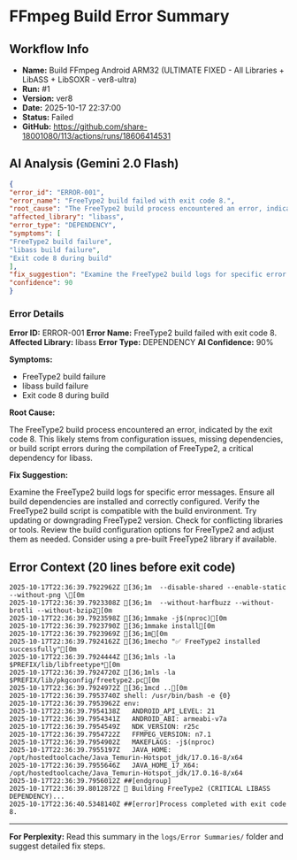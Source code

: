 # FFmpeg Build Error Summary

## Workflow Info

- **Name:** Build FFmpeg Android ARM32 (ULTIMATE FIXED - All Libraries + LibASS + LibSOXR - ver8-ultra)
- **Run:** #1
- **Version:** ver8
- **Date:** 2025-10-17 22:37:00
- **Status:** Failed
- **GitHub:** https://github.com/share-18001080/113/actions/runs/18606414531

## AI Analysis (Gemini 2.0 Flash)

```json
{
"error_id": "ERROR-001",
"error_name": "FreeType2 build failed with exit code 8.",
"root_cause": "The FreeType2 build process encountered an error, indicated by the exit code 8. This likely stems from configuration issues, missing dependencies, or build script errors during the compilation of FreeType2, a critical dependency for libass.",
"affected_library": "libass",
"error_type": "DEPENDENCY",
"symptoms": [
"FreeType2 build failure",
"libass build failure",
"Exit code 8 during build"
],
"fix_suggestion": "Examine the FreeType2 build logs for specific error messages. Ensure all build dependencies are installed and correctly configured. Verify the FreeType2 build script is compatible with the build environment. Try updating or downgrading FreeType2 version. Check for conflicting libraries or tools. Review the build configuration options for FreeType2 and adjust them as needed. Consider using a pre-built FreeType2 library if available.",
"confidence": 90
}
```

### Error Details

**Error ID:** ERROR-001
**Error Name:** FreeType2 build failed with exit code 8.
**Affected Library:** libass
**Error Type:** DEPENDENCY
**AI Confidence:** 90%

**Symptoms:**

- FreeType2 build failure
- libass build failure
- Exit code 8 during build

**Root Cause:**

The FreeType2 build process encountered an error, indicated by the exit code 8. This likely stems from configuration issues, missing dependencies, or build script errors during the compilation of FreeType2, a critical dependency for libass.

**Fix Suggestion:**

Examine the FreeType2 build logs for specific error messages. Ensure all build dependencies are installed and correctly configured. Verify the FreeType2 build script is compatible with the build environment. Try updating or downgrading FreeType2 version. Check for conflicting libraries or tools. Review the build configuration options for FreeType2 and adjust them as needed. Consider using a pre-built FreeType2 library if available.

## Error Context (20 lines before exit code)

```
2025-10-17T22:36:39.7922962Z [36;1m  --disable-shared --enable-static --without-png \[0m
2025-10-17T22:36:39.7923308Z [36;1m  --without-harfbuzz --without-brotli --without-bzip2[0m
2025-10-17T22:36:39.7923598Z [36;1mmake -j$(nproc)[0m
2025-10-17T22:36:39.7923790Z [36;1mmake install[0m
2025-10-17T22:36:39.7923969Z [36;1m[0m
2025-10-17T22:36:39.7924162Z [36;1mecho "✅ FreeType2 installed successfully"[0m
2025-10-17T22:36:39.7924444Z [36;1mls -la $PREFIX/lib/libfreetype*[0m
2025-10-17T22:36:39.7924720Z [36;1mls -la $PREFIX/lib/pkgconfig/freetype2.pc[0m
2025-10-17T22:36:39.7924972Z [36;1mcd ..[0m
2025-10-17T22:36:39.7953740Z shell: /usr/bin/bash -e {0}
2025-10-17T22:36:39.7953962Z env:
2025-10-17T22:36:39.7954138Z   ANDROID_API_LEVEL: 21
2025-10-17T22:36:39.7954341Z   ANDROID_ABI: armeabi-v7a
2025-10-17T22:36:39.7954549Z   NDK_VERSION: r25c
2025-10-17T22:36:39.7954722Z   FFMPEG_VERSION: n7.1
2025-10-17T22:36:39.7954902Z   MAKEFLAGS: -j$(nproc)
2025-10-17T22:36:39.7955197Z   JAVA_HOME: /opt/hostedtoolcache/Java_Temurin-Hotspot_jdk/17.0.16-8/x64
2025-10-17T22:36:39.7955646Z   JAVA_HOME_17_X64: /opt/hostedtoolcache/Java_Temurin-Hotspot_jdk/17.0.16-8/x64
2025-10-17T22:36:39.7956012Z ##[endgroup]
2025-10-17T22:36:39.8012872Z 🔧 Building FreeType2 (CRITICAL LIBASS DEPENDENCY)...
2025-10-17T22:36:40.5348140Z ##[error]Process completed with exit code 8.
```


---

**For Perplexity:** Read this summary in the `logs/Error Summaries/` folder and suggest detailed fix steps.
